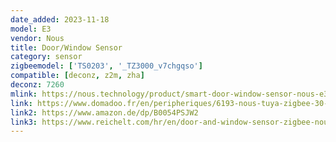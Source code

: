 ```yaml
---
date_added: 2023-11-18
model: E3
vendor: Nous
title: Door/Window Sensor
category: sensor
zigbeemodel: ['TS0203', '_TZ3000_v7chgqso']
compatible: [deconz, z2m, zha]
deconz: 7260
mlink: https://nous.technology/product/smart-door-window-sensor-nous-e3-zigbee.html
link: https://www.domadoo.fr/en/peripheriques/6193-nous-tuya-zigbee-30-door-or-window-sensor-5907772033876.html
link2: https://www.amazon.de/dp/B0054PSJW2
link3: https://www.reichelt.com/hr/en/door-and-window-sensor-zigbee-nous-e3-p347725.html
---
```

